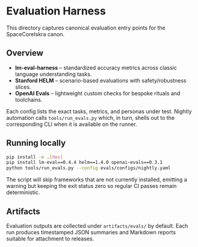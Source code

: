 # Evaluation Harness

This directory captures canonical evaluation entry points for the SpaceCoreIskra canon.

## Overview

- **lm-eval-harness** – standardized accuracy metrics across classic language understanding tasks.
- **Stanford HELM** – scenario-based evaluations with safety/robustness slices.
- **OpenAI Evals** – lightweight custom checks for bespoke rituals and toolchains.

Each config lists the exact tasks, metrics, and personas under test. Nightly automation calls `tools/run_evals.py` which, in turn, shells out to the corresponding CLI when it is available on the runner.

## Running locally

```bash
pip install -e .[dev]
pip install lm-eval==0.4.4 helm==1.4.0 openai-evals==0.3.1
python tools/run_evals.py --config evals/configs/nightly.yaml
```

The script will skip frameworks that are not currently installed, emitting a warning but keeping the exit status zero so regular CI passes remain deterministic.

## Artifacts

Evaluation outputs are collected under `artifacts/evals/` by default. Each run produces timestamped JSON summaries and Markdown reports suitable for attachment to releases.

